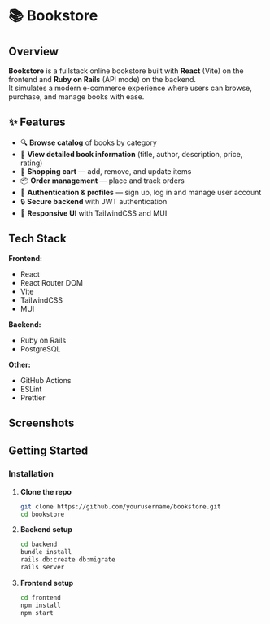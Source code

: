 # 📚 Bookstore

## Overview

**Bookstore** is a fullstack online bookstore built with **React** (Vite) on the frontend and **Ruby on Rails** (API mode) on the backend.  
It simulates a modern e-commerce experience where users can browse, purchase, and manage books with ease.

## ✨ Features

- 🔍 **Browse catalog** of books by category
- 📖 **View detailed book information** (title, author, description, price, rating)
- 🛒 **Shopping cart** — add, remove, and update items
- 📦 **Order management** — place and track orders
- 👤 **Authentication & profiles** — sign up, log in and manage user account
- 🔒 **Secure backend** with JWT authentication
- 📱 **Responsive UI** with TailwindCSS and MUI

## Tech Stack

**Frontend:**

- React
- React Router DOM
- Vite
- TailwindCSS
- MUI

**Backend:**

- Ruby on Rails
- PostgreSQL

**Other:**

- GitHub Actions
- ESLint
- Prettier

## Screenshots

## Getting Started

### Installation

1. **Clone the repo**
   ```bash
   git clone https://github.com/yourusername/bookstore.git
   cd bookstore
   ```

2. **Backend setup**
   ```bash
   cd backend
   bundle install
   rails db:create db:migrate
   rails server
   ```

3. **Frontend setup**
   ```bash
   cd frontend
   npm install
   npm start
   ```